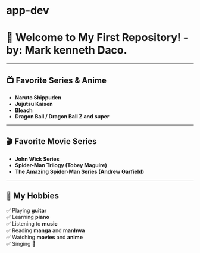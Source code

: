 # app-dev

# 🌟 Welcome to My First Repository! - by: Mark kenneth Daco.

---

## 📺 Favorite Series & Anime

- **Naruto Shippuden** 
- **Jujutsu Kaisen** 
- **Bleach** 
- **Dragon Ball / Dragon Ball Z and super** 

---

## 🎬 Favorite Movie Series

- **John Wick Series**  
- **Spider-Man Trilogy (Tobey Maguire)**  
- **The Amazing Spider-Man Series (Andrew Garfield)**  
  

---

## 🎵 My Hobbies

✅ Playing **guitar**  
✅ Learning **piano**  
✅ Listening to **music**  
✅ Reading **manga** and **manhwa**  
✅ Watching **movies** and **anime**  
✅ Singing 🎤  
